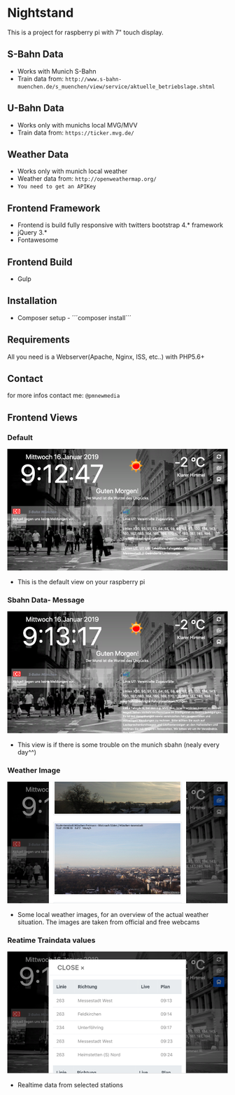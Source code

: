 # Nightstand
This is a project for raspberry pi with 7" touch display.

## S-Bahn Data
* Works with Munich S-Bahn
* Train data from: `http://www.s-bahn-muenchen.de/s_muenchen/view/service/aktuelle_betriebslage.shtml`

## U-Bahn Data
* Works only with munichs local MVG/MVV
* Train data from: `https://ticker.mvg.de/`

## Weather Data
* Works only with munich local weather
* Weather data from: `http://openweathermap.org/`
* `You need to get an APIKey`

## Frontend Framework
* Frontend is build fully responsive with twitters bootstrap 4.* framework
* jQuery 3.*
* Fontawesome

## Frontend Build
* Gulp 

## Installation
* Composer setup - ´´´composer install´´´


## Requirements
All you need is a Webserver(Apache, Nginx, ISS, etc..) with PHP5.6+

## Contact
for more infos contact me: `@pmnewmedia`


## Frontend Views
### Default
![Default-View](assets/_screenshots_/Screen1_latest.png)
* This is the default view on your raspberry pi


### Sbahn Data- Message
![SbahnMessage-View](assets/_screenshots_/Screen4_latest.png)
* This view is if there is some trouble on the munich sbahn (nealy every day^^)


### Weather Image
![WeatherImage-View](assets/_screenshots_/Screen2_latest.png)
* Some local weather images, for an overview of the actual weather situation. The images are taken from official and free webcams


### Reatime Traindata values
![Realtimedata-View](assets/_screenshots_/Screen3_latest.png)
* Realtime data from selected stations




